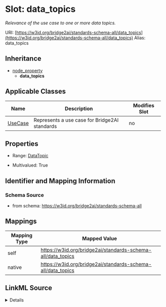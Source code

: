 

# Slot: data_topics 


_Relevance of the use case to one or more data topics._





URI: [https://w3id.org/bridge2ai/standards-schema-all/data_topics](https://w3id.org/bridge2ai/standards-schema-all/data_topics)
Alias: data_topics


## Inheritance

* [node_property](node_property.md)
    * **data_topics**






## Applicable Classes

| Name | Description | Modifies Slot |
| --- | --- | --- |
| [UseCase](UseCase.md) | Represents a use case for Bridge2AI standards |  no  |







## Properties

* Range: [DataTopic](DataTopic.md)

* Multivalued: True





## Identifier and Mapping Information







### Schema Source


* from schema: https://w3id.org/bridge2ai/standards-schema-all




## Mappings

| Mapping Type | Mapped Value |
| ---  | ---  |
| self | https://w3id.org/bridge2ai/standards-schema-all/data_topics |
| native | https://w3id.org/bridge2ai/standards-schema-all/data_topics |




## LinkML Source

<details>
```yaml
name: data_topics
description: Relevance of the use case to one or more data topics.
from_schema: https://w3id.org/bridge2ai/standards-schema-all
rank: 1000
is_a: node_property
domain: NamedThing
alias: data_topics
domain_of:
- UseCase
range: DataTopic
multivalued: true

```
</details>